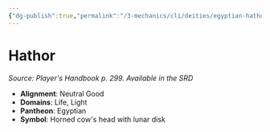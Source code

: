 ```yaml
---
{"dg-publish":true,"permalink":"/3-mechanics/cli/deities/egyptian-hathor/","tags":["ttrpg-cli/compendium/src/5e/phb","ttrpg-cli/deity/egyptian","ttrpg-cli/domain/life","ttrpg-cli/domain/light"],"noteIcon":""}
---
```


# Hathor
*Source: Player's Handbook p. 299. Available in the <span title='Systems Reference Document (5.1)'>SRD</span>* 

- **Alignment**: Neutral Good
- **Domains**: Life, Light
- **Pantheon**: Egyptian
- **Symbol**: Horned cow's head with lunar disk
